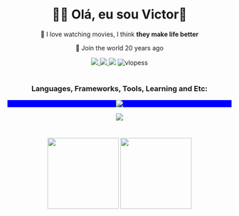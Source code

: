 <h1 align="center">👨‍💻 Olá, eu sou Victor👋</h1>
<div align="center">
  
   🐧 I love watching movies, I think **they make life better**

   🐧 Join the world 20 years ago
</div>
<p>  
<div align="center">
  <a href = "mailto:victorldev8@gmail.com" target="_blank"><img src="https://img.shields.io/badge/-Gmail-%23333?style=for-the-badge&logo=gmail&logoColor=white&color=red" target="_blank"</a>
  <a href = "https://medium.com/@Victorldev" target="_blank"><img src="https://img.shields.io/badge/-Medium-%23333?style=for-the-badge&logo=medium&logoColor=white" target="_blank">   </a>
  <a href = "https://victorsites.pythonanywhere.com/" target="_blank"><img src="https://img.shields.io/badge/-VISITE MEU SITE-%23333?style=for-the-badge&logoColor=white"   target="_blank"></a>
  <img src="https://komarev.com/ghpvc/?username=vlopess&label=Profile%20views&color=0e75b6&style=flat" alt="vlopess" />
</div>
<br>
</p>
<div align="center">
  <h3>Languages, Frameworks, Tools, Learning and Etc:</h3>
<p style="background-color:blue">
  <a href="https://skillicons.dev">
    <img src="https://skillicons.dev/icons?i=flutter,dart,androidstudio,py,flask,spring,java,linux,ubuntu,idea"/>
  </a>
</p>
<p>
  <a href="https://skillicons.dev">
    <img src="https://skillicons.dev/icons?i=c,js,html,css,jquery,postgres,git,firebase,cs,vscode" />
  </a>
</p>
</div>

# 
<div align="center">
  <img  height="160em" src="https://github-readme-stats.vercel.app/api/top-langs/?username=vlopess&layout=compact&hide_progress=false&show_icons=true&theme=onedark&include_all_commits=true&count_private=true"/>
  <img  height="160em" src="https://github-readme-stats.vercel.app/api?username=vlopess&show_icons=true&theme=onedark&include_all_commits=true&count_private=true&rank_icon=github"/>
</div>

[comment]: <div align="center">
[comment]: <a href="https://open.spotify.com/user/31amhvt36qa74qibs5fewb5tltbi">
[comment]:<img alt="Spotify" src="https://spotify-recently-played-readme.vercel.app/api?user=31amhvt36qa74qibs5fewb5tltbi&width=890&count=5">
[comment]:</div>

  
